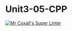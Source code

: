 # Unit3-05-CPP
[![Mr Coxall's Super Linter](https://github.com/ICS3U-Programming-CarolynWP/Unit3-05-CPP/workflows/Mr%20Coxall's%20Super%20Linter/badge.svg)](https://github.com/ICS3U-Programming-CarolynWP/Unit3-05-CPP/actions/)
